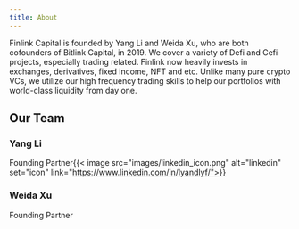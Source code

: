 ```yaml
---
title: About
---
```

Finlink Capital is founded by Yang Li and Weida Xu, who are both cofounders of Bitlink Capital, in 2019.
We cover a variety of Defi and Cefi projects, especially trading related. Finlink now heavily invests
in exchanges, derivatives, fixed income, NFT and etc. Unlike many pure crypto VCs,
we utilize our high frequency trading skills to help our portfolios with world-class liquidity from day one.

<!-- For investments and inquiries, please contact us at **_yangli@finlink.capital_** -->

## Our Team
### Yang Li
Founding Partner{{< image src="images/linkedin_icon.png" alt="linkedin" set="icon" link="https://www.linkedin.com/in/lyandlyf/">}}

### Weida Xu
Founding Partner
